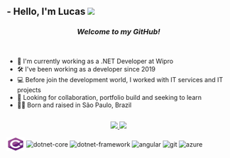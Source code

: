 ## - Hello, I'm Lucas <img src="https://raw.githubusercontent.com/iampavangandhi/iampavangandhi/master/gifs/Hi.gif" width="30px"></h2>
<h3 align="center"><i> Welcome to my GitHub! </i></h3><br/>

- 💼 I'm currently working as a .NET Developer at Wipro
- 🛠️ I've been working as a developer since 2019
- 💻 Before join the development world, I worked with IT services and IT projects
- 👯 Looking for collaboration, portfolio build and seeking to learn
- 👦🏻 Born and raised in São Paulo, Brazil

##

<div align="center">
  <a href="https://github.com/lucasdsalves">
  <img height="180em" src="https://github-readme-stats.vercel.app/api?username=lucasdsalves&show_icons=true&theme=bear&include_all_commits=true&count_private=true"/>
  <img height="180em" src="https://github-readme-stats.vercel.app/api/top-langs/?username=lucasdsalves&layout=compact&langs_count=7&theme=bear"/></a>
</div>

<div style="display: inline_block"><br>
    <img align="center" alt="csharp" height="30" width="40" src="https://raw.githubusercontent.com/devicons/devicon/master/icons/csharp/csharp-original.svg">
    <img align="center" alt="dotnet-core" height="30" width="40" src="https://cdn.jsdelivr.net/gh/devicons/devicon/icons/dotnetcore/dotnetcore-original.svg" />
    <img align="center" alt="dotnet-framework" height="30" width="40" src="https://cdn.jsdelivr.net/gh/devicons/devicon/icons/dot-net/dot-net-original.svg" />
    <imgalign="center" alt="vstudio" height="30" width="40" src="https://cdn.jsdelivr.net/gh/devicons/devicon/icons/visualstudio/visualstudio-plain.svg" />
    <img align="center" alt="angular" height="30" width="40" src="https://cdn.jsdelivr.net/gh/devicons/devicon/icons/angularjs/angularjs-original.svg" />
    <img align="center" alt="git" height="30" width="40" src="https://cdn.jsdelivr.net/gh/devicons/devicon/icons/git/git-original.svg" />
    <img align="center" alt="azure" height="80" width="60" src="https://cdn.jsdelivr.net/gh/devicons/devicon/icons/azure/azure-original-wordmark.svg"/>

</div>

##
